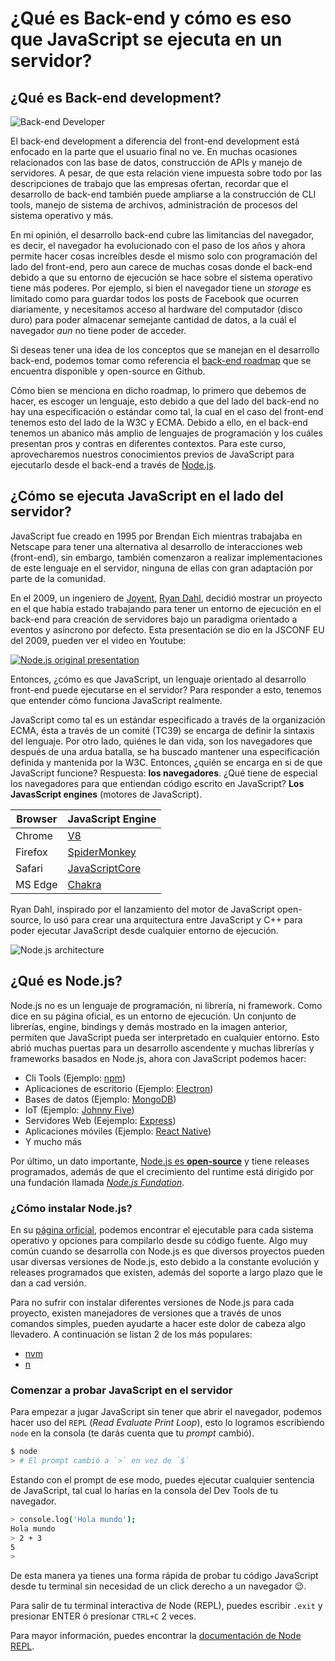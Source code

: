 # ¿Qué es Back-end y cómo es eso que JavaScript se ejecuta en un servidor?

## ¿Qué es Back-end development?

![Back-end Developer](https://img.devrant.com/devrant/rant/r_732049_Ab61B.jpg)

El back-end development a diferencia del front-end development está enfocado en
la parte que el usuario final no ve. En muchas ocasiones relacionados con las
base de datos, construcción de APIs y manejo de servidores. A pesar, de que esta
relación viene impuesta sobre todo por las descripciones de trabajo que las
empresas ofertan, recordar que el desarrollo de back-end también puede ampliarse
a la construcción de CLI tools, manejo de sistema de archivos, administración de
procesos del sistema operativo y más.

En mi opinión, el desarrollo back-end cubre las limitancias del navegador, es
decir, el navegador ha evolucionado con el paso de los años y ahora permite hacer
cosas increíbles desde el mismo solo con programación del lado del front-end,
pero aun carece de muchas cosas donde el back-end debido a que su entorno de
ejecución se hace sobre el sistema operativo tiene más poderes. Por ejemplo, si
bien el navegador tiene un _storage_ es limitado como para guardar todos los posts
de Facebook que ocurren diariamente, y necesitamos acceso al hardware del
computador (disco duro) para poder almacenar semejante cantidad de datos, a la
cuál el navegador _aun_ no tiene poder de acceder.

Si deseas tener una idea de los conceptos que se manejan en el desarrollo back-end,
podemos tomar como referencia el [back-end roadmap](https://github.com/kamranahmedse/developer-roadmap#back-end-roadmap)
que se encuentra disponible y open-source en Github.

Cómo bien se menciona en dicho roadmap, lo primero que debemos de hacer, es
escoger un lenguaje, esto debido a que del lado del back-end no hay una especificación
o estándar como tal, la cual en el caso del front-end tenemos esto del lado de la
W3C y ECMA. Debido a ello, en el back-end tenemos un abanico más amplio de lenguajes
de programación y los cuáles presentan pros y contras en diferentes contextos.
Para este curso, aprovecharemos nuestros conocimientos previos de JavaScript para
ejecutarlo desde el back-end a través de [Node.js](https://nodejs.org/).

## ¿Cómo se ejecuta JavaScript en el lado del servidor?

JavaScript fue creado en 1995 por Brendan Eich mientras trabajaba en Netscape
para tener una alternativa al desarrollo de interacciones web (front-end), sin
embargo, también comenzaron a realizar implementaciones de este lenguaje en el
servidor, ninguna de ellas con gran adaptación por parte de la comunidad.

En el 2009, un ingeniero de [Joyent](https://www.joyent.com/), [Ryan Dahl](https://github.com/ry),
decidió mostrar un proyecto en el que había estado trabajando para tener un
entorno de ejecución en el back-end para creación de servidores bajo un paradigma
orientado a eventos y asíncrono por defecto. Esta presentación se dio en la
JSCONF EU del 2009, pueden ver el video en Youtube:

[![Node.js original presentation](https://img.youtube.com/vi/ztspvPYybIY/0.jpg)](https://www.youtube.com/watch?v=ztspvPYybIY)

Entonces, ¿cómo es que JavaScript, un lenguaje orientado al desarrollo front-end
puede ejecutarse en el servidor? Para responder a esto, tenemos que entender
cómo funciona JavaScript realmente.

JavaScript como tal es un estándar especificado a través de la organización ECMA,
ésta a través de un comité (TC39) se encarga de definir la sintaxis del lenguaje.
Por otro lado, quiénes le dan vida, son los navegadores que después de una ardua
batalla, se ha buscado mantener una especificación definida y mantenida por la
W3C. Entonces, ¿quién se encarga en si de que JavaScript funcione? Respuesta:
**los navegadores**. ¿Qué tiene de especial los navegadores para que entiendan
código escrito en JavaScript? **Los JavasScript engines** (motores de JavaScript).

| Browser | JavaScript Engine                                                                           |
| ------- | ------------------------------------------------------------------------------------------- |
| Chrome  | [V8](https://v8.dev/)                                                                       |
| Firefox | [SpiderMonkey](https://developer.mozilla.org/en-US/docs/Mozilla/Projects/SpiderMonkey)      |
| Safari  | [JavaScriptCore](https://developer.apple.com/documentation/javascriptcore)                  |
| MS Edge | [Chakra](https://github.com/Microsoft/ChakraCore)                                           |

Ryan Dahl, inspirado por el lanzamiento del motor de JavaScript open-source, lo
usó para crear una arquitectura entre JavaScript y C++ para poder ejecutar
JavaScript desde cualquier entorno de ejecución.

![Node.js architecture](https://i.stack.imgur.com/fUhaP.png)

## ¿Qué es Node.js?

Node.js no es un lenguaje de programación, ni librería, ni framework. Como dice
en su página oficial, es un entorno de ejecución. Un conjunto de librerías, engine,
bindings y demás mostrado en la imagen anterior, permiten que JavaScript pueda
ser interpretado en cualquier entorno. Esto abrió muchas puertas para un
desarrollo ascendente y muchas librerías y frameworks basados en Node.js, ahora
con JavaScript podemos hacer:

* Cli Tools (Ejemplo: [npm](https://www.npmjs.com/))
* Aplicaciones de escritorio (Ejemplo: [Electron](https://electronjs.org/))
* Bases de datos (Ejemplo: [MongoDB](https://www.mongodb.com/))
* IoT (Ejemplo: [Johnny Five](http://johnny-five.io/))
* Servidores Web (Eejemplo: [Express](https://expressjs.com/))
* Aplicaciones móviles (Ejemplo: [React Native](https://facebook.github.io/react-native/))
* Y mucho más

Por último, un dato importante, [Node.js es **open-source**](https://github.com/nodejs/node)
y tiene releases programados, además de que el crecimiento del runtime está dirigido
por una fundación llamada [_Node.js Fundation_](https://foundation.nodejs.org/).

### ¿Cómo instalar Node.js?

En su [página orficial](https://nodejs.org), podemos encontrar el ejecutable
para cada sistema operativo y opciones para compilarlo desde su código fuente.
Algo muy común cuando se desarrolla con Node.js es que diversos proyectos pueden
usar diversas versiones de Node.js, esto debido a la constante evolución y releases
programados que existen, además del soporte a largo plazo que le dan a cad versión.

Para no sufrir con instalar diferentes versiones de Node.js para cada proyecto,
existen manejadores de versiones que a través de unos comandos simples, pueden
ayudarte a hacer este dolor de cabeza algo llevadero. A continuación se listan
2 de los más populares:

* [nvm](https://github.com/creationix/nvm)
* [n](https://github.com/tj/n)

### Comenzar a probar JavaScript en el servidor

Para empezar a jugar JavaScript sin tener que abrir el navegador, podemos hacer
uso del `REPL` (_Read Evaluate Print Loop_), esto lo logramos escribiendo `node`
en la consola (te darás cuenta que tu _prompt_ cambió).

```bash
$ node
> # El prompt cambió a `>` en vez de `$`
```

Estando con el prompt de ese modo, puedes ejecutar cualquier sentencia de JavaScript,
tal cual lo harías en la consola del Dev Tools de tu navegador.

```bash
> console.log('Hola mundo');
Hola mundo
> 2 + 3
5
>
```

De esta manera ya tienes una forma rápida de probar tu código JavaScript desde tu
terminal sin necesidad de un click derecho a un navegador :wink:.

Para salir de tu terminal interactiva de Node (REPL), puedes escribir `.exit` y
presionar ENTER ó presionar `CTRL+C` 2 veces.

Para mayor información, puedes encontrar la [documentación de Node REPL](https://nodejs.org/api/repl.html).
